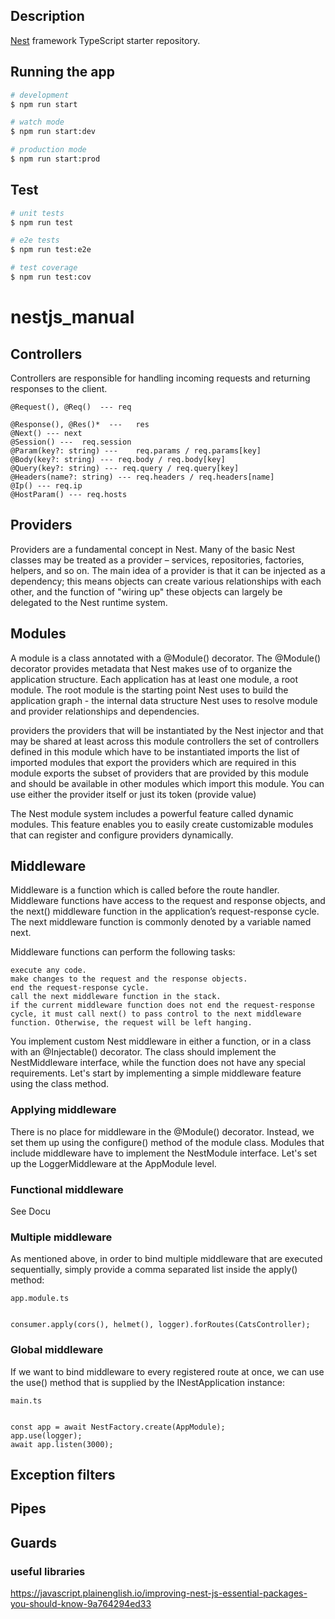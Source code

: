 ## Description

[Nest](https://github.com/nestjs/nest) framework TypeScript starter repository.

## Running the app

```bash
# development
$ npm run start

# watch mode
$ npm run start:dev

# production mode
$ npm run start:prod
```

## Test

```bash
# unit tests
$ npm run test

# e2e tests
$ npm run test:e2e

# test coverage
$ npm run test:cov
```

# nestjs_manual

## Controllers

Controllers are responsible for handling incoming requests and returning responses to the client.

```
@Request(), @Req()  --- req

@Response(), @Res()*  ---	res
@Next()	--- next
@Session() ---	req.session
@Param(key?: string) ---	req.params / req.params[key]
@Body(key?: string) ---	req.body / req.body[key]
@Query(key?: string) --- req.query / req.query[key]
@Headers(name?: string)	--- req.headers / req.headers[name]
@Ip() --- req.ip
@HostParam() --- req.hosts
```

## Providers

Providers are a fundamental concept in Nest. Many of the basic Nest classes may be treated as a provider – services, repositories, factories, helpers, and so on. The main idea of a provider is that it can be injected as a dependency; this means objects can create various relationships with each other, and the function of "wiring up" these objects can largely be delegated to the Nest runtime system.

## Modules

A module is a class annotated with a @Module() decorator. The @Module() decorator provides metadata that Nest makes use of to organize the application structure.
Each application has at least one module, a root module. The root module is the starting point Nest uses to build the application graph - the internal data structure Nest uses to resolve module and provider relationships and dependencies.

providers the providers that will be instantiated by the Nest injector and that may be shared at least across this module
controllers the set of controllers defined in this module which have to be instantiated
imports the list of imported modules that export the providers which are required in this module
exports the subset of providers that are provided by this module and should be available in other modules which import this module. You can use either the provider itself or just its token (provide value)

The Nest module system includes a powerful feature called dynamic modules. This feature enables you to easily create customizable modules that can register and configure providers dynamically.

## Middleware

Middleware is a function which is called before the route handler. Middleware functions have access to the request and response objects, and the next() middleware function in the application’s request-response cycle. The next middleware function is commonly denoted by a variable named next.

Middleware functions can perform the following tasks:

```
execute any code.
make changes to the request and the response objects.
end the request-response cycle.
call the next middleware function in the stack.
if the current middleware function does not end the request-response cycle, it must call next() to pass control to the next middleware function. Otherwise, the request will be left hanging.
```

You implement custom Nest middleware in either a function, or in a class with an @Injectable() decorator. The class should implement the NestMiddleware interface, while the function does not have any special requirements. Let's start by implementing a simple middleware feature using the class method.

### Applying middleware

There is no place for middleware in the @Module() decorator. Instead, we set them up using the configure() method of the module class. Modules that include middleware have to implement the NestModule interface. Let's set up the LoggerMiddleware at the AppModule level.

### Functional middleware

See Docu

### Multiple middleware

As mentioned above, in order to bind multiple middleware that are executed sequentially, simply provide a comma separated list inside the apply() method:

```
app.module.ts


consumer.apply(cors(), helmet(), logger).forRoutes(CatsController);
```

### Global middleware

If we want to bind middleware to every registered route at once, we can use the use() method that is supplied by the INestApplication instance:

```
main.ts


const app = await NestFactory.create(AppModule);
app.use(logger);
await app.listen(3000);
```

## Exception filters

## Pipes

## Guards

### useful libraries

https://javascript.plainenglish.io/improving-nest-js-essential-packages-you-should-know-9a764294ed33
